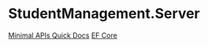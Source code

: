 # StudentManagement.Server

[Minimal APIs Quick Docs](https://learn.microsoft.com/en-us/aspnet/core/fundamentals/minimal-apis?view=aspnetcore-6.0)
[EF Core](https://learn.microsoft.com/en-us/ef/core/querying/related-data/)
